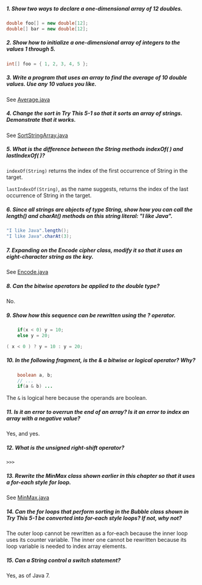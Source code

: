 ##### 1. _Show two ways to declare a one-dimensional array of 12 doubles._
```java
double foo[] = new double[12];
double[] bar = new double[12];
```

##### 2. _Show how to initialize a one-dimensional array of integers to the values 1 through 5._
```java
int[] foo = { 1, 2, 3, 4, 5 };
```

##### _3. Write a program that uses an array to find the average of 10 double values. Use any 10 values you like._
See [Average.java](src/selftest/Average.java)

##### _4. Change the sort in Try This 5-1 so that it sorts an array of strings. Demonstrate that it works._
See [SortStringArray.java](src/selftest/SortStringArray.java)

##### _5. What is the difference between the String methods indexOf( ) and lastIndexOf( )?_
`indexOf(String)` returns the index of the first occurrence of String in the target.

`lastIndexOf(String)`, as the name suggests, returns the index of the last occurrence of String in the target.

##### _6. Since all strings are objects of type String, show how you can call the length() and charAt() methods on this string literal: "I like Java"._
```java
"I like Java".length();
"I like Java".charAt(3);
```

##### _7. Expanding on the Encode cipher class, modify it so that it uses an eight-character string as the key._
See [Encode.java](src/selftest/Encode.java)

##### _8. Can the bitwise operators be applied to the double type?_
No.

##### _9. Show how this sequence can be rewritten using the ? operator._
```java
    if(x < 0) y = 10;
    else y = 20;
```

```java
( x < 0 ) ? y = 10 : y = 20;
```

##### _10. In the following fragment, is the & a bitwise or logical operator? Why?_
```java
    boolean a, b;
    // ...
    if(a & b) ...
```
The `&` is logical here because the operands are boolean.

##### _11. Is it an error to overrun the end of an array? Is it an error to index an array with a negative value?_
Yes, and yes.

##### _12. What is the unsigned right-shift operator?_
`>>>`

##### _13. Rewrite the MinMax class shown earlier in this chapter so that it uses a for-each style for loop._
See [MinMax.java](src/selftest/MinMax.java)

##### _14. Can the for loops that perform sorting in the Bubble class shown in Try This 5-1 be converted into for-each style loops? If not, why not?_
The outer loop cannot be rewritten as a for-each because the inner loop uses its counter variable.  The inner one cannot be rewritten because its loop variable is needed to index array elements.

##### _15. Can a String control a switch statement?_
Yes, as of Java 7.
